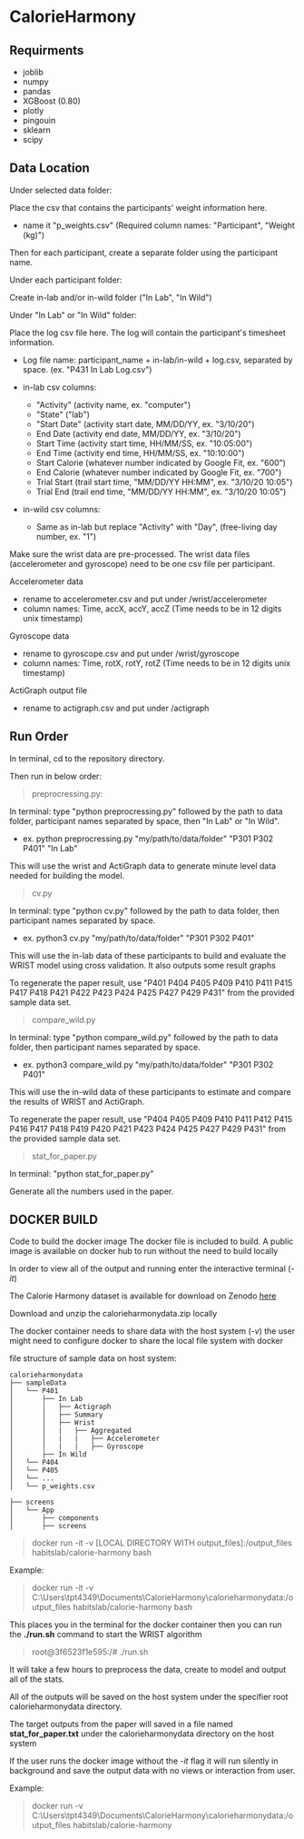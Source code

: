 # CalorieHarmony

## Requirments
- joblib
- numpy
- pandas
- XGBoost (0.80)
- plotly
- pingouin
- sklearn
- scipy

## Data Location

Under selected data folder:

Place the csv that contains the participants' weight information here.
- name it "p_weights.csv" (Required column names: "Participant",  "Weight (kg)")

Then for each participant, create a separate folder using the participant name.

Under each participant folder:

Create in-lab and/or in-wild folder ("In Lab", "In Wild")

Under "In Lab" or "In Wild" folder:

Place the log csv file here. The log will contain the participant's timesheet information.

- Log file name: participant_name + in-lab/in-wild + log.csv, separated by space. (ex. "P431 In Lab Log.csv")

- in-lab csv columns:
    - "Activity" (activity name, ex. "computer")
    - "State" ("lab")
    - "Start Date" (activity start date, MM/DD/YY, ex. "3/10/20")
    - End Date (activity end date, MM/DD/YY, ex. "3/10/20")
    - Start Time (activity start time, HH/MM/SS, ex. "10:05:00")
    - End Time (activity end time, HH/MM/SS, ex. "10:10:00")
    - Start Calorie (whatever number indicated by Google Fit, ex. "600")
    - End Calorie  (whatever number indicated by Google Fit, ex. "700")
    - Trial Start (trail start time, "MM/DD/YY HH:MM", ex. "3/10/20 10:05")
    - Trial End (trail end time, "MM/DD/YY HH:MM", ex. "3/10/20 10:05")

- in-wild csv columns:
    - Same as in-lab but replace "Activity" with "Day", (free-living day number, ex. "1")

Make sure the wrist data are pre-processed. The wrist data files (accelerometer and gyroscope) need to be one csv file per participant.

Accelerometer data
- rename to accelerometer.csv and put under /wrist/accelerometer
- column names: Time, accX, accY, accZ (Time needs to be in 12 digits unix timestamp)

Gyroscope data
- rename to gyroscope.csv and put under /wrist/gyroscope
- column names: Time, rotX, rotY, rotZ (Time needs to be in 12 digits unix timestamp)

ActiGraph output file
- rename to actigraph.csv and put under /actigraph

## Run Order

In terminal, cd to the repository directory.
 
Then run in below order:

> preprocressing.py:  

In terminal: type "python preprocressing.py" followed by the path to data folder, participant names separated by space, then "In Lab" or "In Wild".

- ex. python preprocressing.py "my/path/to/data/folder" "P301 P302 P401" "In Lab"

This will use the wrist and ActiGraph data to generate minute level data needed for building the model.

> cv.py

In terminal: type "python cv.py" followed by the path to data folder, then participant names separated by space.

- ex. python3 cv.py "my/path/to/data/folder" "P301 P302 P401"

This will use the in-lab data of these participants to build and evaluate the WRIST model using cross validation. It also outputs some result graphs

To regenerate the paper result, use "P401 P404 P405 P409 P410 P411 P415 P417 P418 P421 P422 P423 P424 P425 P427 P429 P431" from the provided sample data set.

> compare_wild.py

In terminal: type "python compare_wild.py" followed by the path to data folder, then participant names separated by space.

- ex. python3 compare_wild.py "my/path/to/data/folder" "P301 P302 P401"

This will use the in-wild data of these participants to estimate and compare the results of WRIST and ActiGraph.

To regenerate the paper result, use "P404 P405 P409 P410 P411 P412 P415 P416 P417 P418 P419 P420 P421 P423 P424 P425 P427 P429 P431"
 from the provided sample data set.

> stat_for_paper.py

In terminal: "python stat_for_paper.py"

Generate all the numbers used in the paper.

## DOCKER BUILD

Code to build the docker image
The docker file is included to build. 
A public image is available on docker hub to run without the need to build locally

In order to view all of the output and running enter the interactive terminal (*-it*)

The Calorie Harmony dataset is available for download on Zenodo [here](https://doi.org/10.5281/zenodo.3976922)

Download and unzip the calorieharmonydata.zip locally

The docker container needs to share data with the host system (*-v*) the user might need to configure docker to share the local file system with docker

file structure of sample data on host system:
```
calorieharmonydata
├── sampleData
│   └── P401
│       ├── In Lab
│       │   ├── Actigraph
│       │   ├── Summary
│       │   ├── Wrist
│       │   |   ├── Aggregated
│       │   |   |   ├── Accelerometer
│       │   |   |   ├── Gyroscope
│       ├── In Wild
│   └── P404
│   └── P405
│   └── ...
│   └── p_weights.csv

├── screens
│   └── App
│       ├── components
│       ├── screens
```

> docker run -it -v [LOCAL DIRECTORY WITH output_files]:/output_files habitslab/calorie-harmony bash

Example:
>  docker run -it -v  C:\Users\tpt4349\Documents\CalorieHarmony\calorieharmonydata:/output_files habitslab/calorie-harmony bash

This places you in the terminal for the docker container then you can run the **./run.sh** command to start the WRIST algorithm
> root@3f6523f1e595:/# ./run.sh

It will take a few hours to preprocess the data, create to model and output all of the stats.

All of the outputs will be saved on the host system under the specifier root calorieharmonydata directory.

The target outputs from the paper will saved in a file named **stat_for_paper.txt** under the calorieharmonydata directory on the host system

If the user runs the docker image without the *-it* flag it will run silently in background and save the output data with no views or interaction from user.

Example:
>  docker run -v  C:\Users\tpt4349\Documents\CalorieHarmony\calorieharmonydata:/output_files habitslab/calorie-harmony
